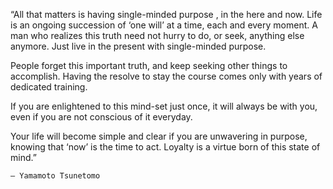 



“All that matters is having single-minded purpose ,
in the here and now. Life is an ongoing succession 
of ‘one will’ at a time, each and every moment.
A man who realizes this truth need not hurry to do, 
or seek, anything else anymore. Just live in the present
with single-minded purpose. 
 
People forget this important truth, and keep seeking other 
things to accomplish. Having the resolve to stay the course 
comes only with years of dedicated training. 
 
If you are enlightened to this mind-set just once, 
it will always be with you, even if you are not conscious
of it everyday. 
 
Your life will become simple and clear if 
you are unwavering in purpose, knowing that ‘now’ is the time to act. 
Loyalty is a virtue born of this state of mind.”
    
    ― Yamamoto Tsunetomo
